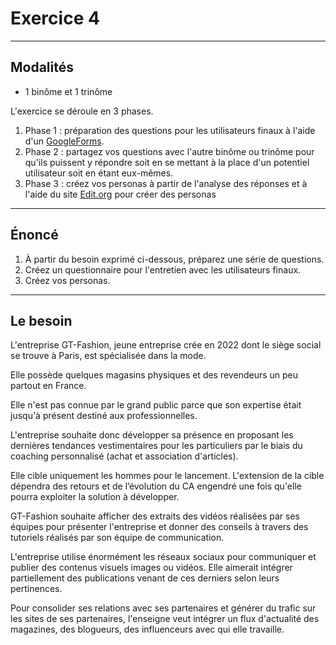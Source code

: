 # Exercice 4

---

## Modalités

- 1 binôme et 1 trinôme

L'exercice se déroule en 3 phases.
1. Phase 1 : préparation des questions pour les utilisateurs finaux à l'aide d'un [GoogleForms](https://docs.google.com/forms/u/0/).
2. Phase 2 : partagez vos questions avec l'autre binôme ou trinôme pour qu'ils puissent y répondre soit en se mettant à la place d'un potentiel utilisateur soit en étant eux-mêmes.
3. Phase 3 : créez vos personas à partir de l'analyse des réponses et à l'aide du site [Edit.org](https://edit.org/fr/blog/user-persona-online-editable-templates-examples) pour créer des personas

---

## Énoncé

1. À partir du besoin exprimé ci-dessous, préparez une série de questions.
2. Créez un questionnaire pour l'entretien avec les utilisateurs finaux.
3. Créez vos personas.

---

## Le besoin

L'entreprise GT-Fashion, jeune entreprise crée en 2022 dont le siège social se trouve à Paris, est spécialisée dans la mode.

Elle possède quelques magasins physiques et des revendeurs un peu partout en France.

Elle n'est pas connue par le grand public parce que son expertise était jusqu'à présent destiné aux professionnelles.

L'entreprise souhaite donc développer sa présence en proposant les dernières tendances vestimentaires pour les particuliers par le biais du coaching personnalisé (achat et association d'articles).

Elle cible uniquement les hommes pour le lancement. L'extension de la cible dépendra des retours et de l’évolution du CA engendré une fois qu'elle pourra exploiter la solution à développer.

GT-Fashion souhaite afficher des extraits des vidéos réalisées par ses équipes pour présenter l'entreprise et donner des conseils à travers des tutoriels réalisés par son équipe de communication.

L'entreprise utilise énormément les réseaux sociaux pour communiquer et publier des contenus visuels images ou vidéos. 
Elle aimerait intégrer partiellement des publications venant de ces derniers selon leurs pertinences.

Pour consolider ses relations avec ses partenaires et générer du trafic sur les sites de ses partenaires, l'enseigne veut intégrer un flux d'actualité des magazines, des blogueurs, des influenceurs avec qui elle travaille.
